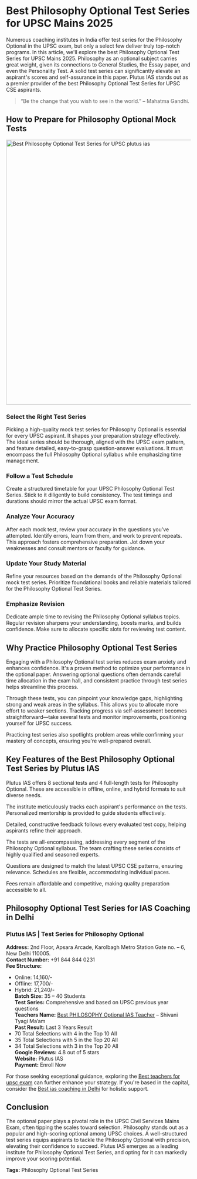 # Best Philosophy Optional Test Series for UPSC Mains 2025

Numerous coaching institutes in India offer test series for the Philosophy Optional in the UPSC exam, but only a select few deliver truly top-notch programs. In this article, we'll explore the best Philosophy Optional Test Series for UPSC Mains 2025. Philosophy as an optional subject carries great weight, given its connections to General Studies, the Essay paper, and even the Personality Test. A solid test series can significantly elevate an aspirant's scores and self-assurance in this paper. Plutus IAS stands out as a premier provider of the best Philosophy Optional Test Series for UPSC CSE aspirants.

> “Be the change that you wish to see in the world.” – Mahatma Gandhi.

## How to Prepare for Philosophy Optional Mock Tests

<img width="1280" height="720" alt="Best Philosophy Optional Test Series for UPSC plutus ias" src="https://github.com/user-attachments/assets/9d8bc937-c1dc-409f-9d7f-ab2aa2b3b36d" />


### Select the Right Test Series
Picking a high-quality mock test series for Philosophy Optional is essential for every UPSC aspirant. It shapes your preparation strategy effectively. The ideal series should be thorough, aligned with the UPSC exam pattern, and feature detailed, easy-to-grasp question-answer evaluations. It must encompass the full Philosophy Optional syllabus while emphasizing time management.

### Follow a Test Schedule
Create a structured timetable for your UPSC Philosophy Optional Test Series. Stick to it diligently to build consistency. The test timings and durations should mirror the actual UPSC exam format.

### Analyze Your Accuracy
After each mock test, review your accuracy in the questions you've attempted. Identify errors, learn from them, and work to prevent repeats. This approach fosters comprehensive preparation. Jot down your weaknesses and consult mentors or faculty for guidance.

### Update Your Study Material
Refine your resources based on the demands of the Philosophy Optional mock test series. Prioritize foundational books and reliable materials tailored for the Philosophy Optional Test Series.

### Emphasize Revision
Dedicate ample time to revising the Philosophy Optional syllabus topics. Regular revision sharpens your understanding, boosts marks, and builds confidence. Make sure to allocate specific slots for reviewing test content.

## Why Practice Philosophy Optional Test Series

Engaging with a Philosophy Optional test series reduces exam anxiety and enhances confidence. It's a proven method to optimize your performance in the optional paper. Answering optional questions often demands careful time allocation in the exam hall, and consistent practice through test series helps streamline this process.

Through these tests, you can pinpoint your knowledge gaps, highlighting strong and weak areas in the syllabus. This allows you to allocate more effort to weaker sections. Tracking progress via self-assessment becomes straightforward—take several tests and monitor improvements, positioning yourself for UPSC success.

Practicing test series also spotlights problem areas while confirming your mastery of concepts, ensuring you're well-prepared overall.

## Key Features of the Best Philosophy Optional Test Series by Plutus IAS

Plutus IAS offers 8 sectional tests and 4 full-length tests for Philosophy Optional. These are accessible in offline, online, and hybrid formats to suit diverse needs.

The institute meticulously tracks each aspirant's performance on the tests. Personalized mentorship is provided to guide students effectively.

Detailed, constructive feedback follows every evaluated test copy, helping aspirants refine their approach.

The tests are all-encompassing, addressing every segment of the Philosophy Optional syllabus. The team crafting these series consists of highly qualified and seasoned experts.

Questions are designed to match the latest UPSC CSE patterns, ensuring relevance. Schedules are flexible, accommodating individual paces.

Fees remain affordable and competitive, making quality preparation accessible to all.

## Philosophy Optional Test Series for IAS Coaching in Delhi

### Plutus IAS | Test Series for Philosophy Optional
**Address:** 2nd Floor, Apsara Arcade, Karolbagh Metro Station Gate no. – 6, New Delhi 110005.  
**Contact Number:** +91 844 844 0231  
**Fee Structure:**  
- Online: 14,160/-  
- Offline: 17,700/-  
- Hybrid: 21,240/-  
**Batch Size:** 35 – 40 Students  
**Test Series:** Comprehensive and based on UPSC previous year questions  
**Teachers Name:** [Best PHILOSOPHY Optional IAS Teacher](https://plutusias.com/best-teacher-for-upsc-philosophy-optional/) – Shivani Tyagi Ma’am  
**Past Result:** Last 3 Years Result  
- 70 Total Selections with 4 in the Top 10 All  
- 35 Total Selections with 5 in the Top 20 All  
- 34 Total Selections with 3 in the Top 20 All  
**Google Reviews:** 4.8 out of 5 stars  
**Website:** Plutus IAS  
**Payment:** Enroll Now  

For those seeking exceptional guidance, exploring the [Best teachers for upsc exam](https://blog.oureducation.in/best-upsc-teachers-in-india/) can further enhance your strategy. If you're based in the capital, consider the [Best ias coaching in Delhi](https://plutusias.com/) for holistic support.

## Conclusion

The optional paper plays a pivotal role in the UPSC Civil Services Mains Exam, often tipping the scales toward selection. Philosophy stands out as a popular and high-scoring optional among UPSC choices. A well-structured test series equips aspirants to tackle the Philosophy Optional with precision, elevating their confidence to succeed. Plutus IAS emerges as a leading institute for Philosophy Optional Test Series, and opting for it can markedly improve your scoring potential.

**Tags:** Philosophy Optional Test Series
